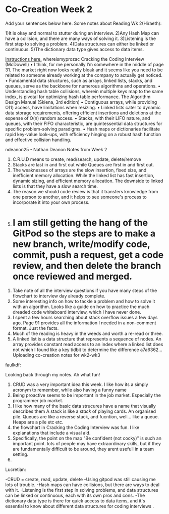 # Co-Creation Week 2

Add your sentences below here.
Some notes about Reading Wk 2(Hiraeth):

1)It is okay and normal to stutter during an interview.
2)Any Hash Map can have a collision, and there are many ways of solving it.
3)Listening is the first step to solving a problem.
4)Data structures can either be linked or continuous.
5)The dictionary data type gives access to data items.

[Instructions here.](https://github.com/TheEvergreenStateCollege/upper-division-cs/blob/main/dsa-23au/notes/docs/week-01/2023-09-28.md#practice-markdown-co-creation)
whereismyprozac
Cracking the Coding Interview (McDowell)
•	I think, for me personally I’m somewhere in the middle of page 31. The market right now looks really bleak and it seems like you need to be related to someone already working at the company to actually get noticed.
•	Fundamental data structures, such as arrays, linked lists, stacks, and queues, serve as the backbone for numerous algorithms and operations.
•	Understanding hash table collisions, wherein multiple keys map to the same index, is pivotal for optimizing hash table performance.
The Algorithm Design Manual (Skiena, 3rd edition)
•	Contiguous arrays, while providing O(1) access, have limitations when resizing.
•	Linked lists cater to dynamic data storage requirements, offering efficient insertions and deletions at the expense of O(n) random access.
•	Stacks, with their LIFO nature, and queues, with their FIFO characteristic, are quintessential data structures for specific problem-solving paradigms.
•	Hash maps or dictionaries facilitate rapid key-value look-ups, with efficiency hinging on a robust hash function and effective collision handling.

ndeanon25 - Nathan Deanon 
    Notes from Week 2
1) C.R.U.D means to create, read/search, update, delete/remove
2) Stacks are last in and first out while Queues are first in and first out.
3) The weaknesses of arrays are the slow insertion, fixed size, and inefficient memory allocation. While the linked list has fast insertion, dynamic sizing, and efficient memory allocation. The downside to linked lists is that they have a slow search time.
4) The reason we should code review is that it transfers knowledge from one person to another, and it helps to see someone's process to incorporate it into your own process.
5) I am still getting the hang of the GitPod so the steps are to make a new branch, write/modify code, commit, push a request, get a code review, and then delete the branch once reviewed and merged.
   ==================================================================

1. Take note of all the interview questions if you have many steps of the flowchart to interview day already complete.
2. Some interesting info on how to tackle a problem and how to solve it with an algorithm. Looks like a guide on how to practice the much dreaded code whiteboard interview, which I have never done.
3. I spent a few hours searching about stack overflow issues a few days ago. Page 91 provides all the information I needed in a non-comment format. Just the facts.
4. Much of the reading is heavy in the weeds and worth a re-read or three.
5. A linked list is a data structure that represents a sequence of nodes. An array provides constant read access to an index where a linked list does not which I found like a key tidbit to determine the difference
a7a6362... Uploading co-creation notes for wk2-wk3

faulkdf:

Looking back through my notes. Ah what fun!

1. CRUD was a very important idea this week. I like how its a simply acronym to remember, while also having a funny name
2. Being proactive seems to be important in the job market. Especially the programmer job market. 
2. I like how many of the basic data strucures have a name that visually describes them A stack is like a *stack* of playing cards. An organised pile. Queues are like a reverse stack, and fucntion, well... like a queue. Heaps are a pile etc etc. 
4. the flowchart in Cracking the Coding Interview was fun. I like explanations that include a visual aid. 
5. Specifically, the point on the map "Be confident (not cocky)" is such an important point. lots of people may have extraordinary skills, but if they are fundamentally difficult to be around, they arent usefull in a team setting.
6. 

Lucretian: 

-CRUD = create, read, update, delete
-Using gitpod was still causing me lots of trouble.
-Hash maps can have collisions, but there are ways to deal with it. 
-Listening is the first step in solving problems, and data structures can be linked or continuous, each with its own pros and cons. 
-The dictionary data type is there for quick access to data items, and it's essential to know about different data structures for coding interviews .



